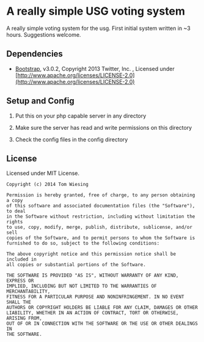 # A really simple USG voting system

A really simple voting system for the usg. First initial system written in ~3 hours. Suggestions welcome. 

## Dependencies

* [Bootstrap](http://getbootstrap.com/), v3.0.2, Copyright 2013 Twitter, Inc. , Licensed under [http://www.apache.org/licenses/LICENSE-2.0](http://www.apache.org/licenses/LICENSE-2.0)

## Setup and Config

1) Put this on your php capable server in any directory

2) Make sure the server has read and write permissions on this directory

3) Check the config files in the config directory

## License

Licensed under MIT License. 

```
Copyright (c) 2014 Tom Wiesing

Permission is hereby granted, free of charge, to any person obtaining a copy
of this software and associated documentation files (the "Software"), to deal
in the Software without restriction, including without limitation the rights
to use, copy, modify, merge, publish, distribute, sublicense, and/or sell
copies of the Software, and to permit persons to whom the Software is
furnished to do so, subject to the following conditions:

The above copyright notice and this permission notice shall be included in
all copies or substantial portions of the Software.

THE SOFTWARE IS PROVIDED "AS IS", WITHOUT WARRANTY OF ANY KIND, EXPRESS OR
IMPLIED, INCLUDING BUT NOT LIMITED TO THE WARRANTIES OF MERCHANTABILITY,
FITNESS FOR A PARTICULAR PURPOSE AND NONINFRINGEMENT. IN NO EVENT SHALL THE
AUTHORS OR COPYRIGHT HOLDERS BE LIABLE FOR ANY CLAIM, DAMAGES OR OTHER
LIABILITY, WHETHER IN AN ACTION OF CONTRACT, TORT OR OTHERWISE, ARISING FROM,
OUT OF OR IN CONNECTION WITH THE SOFTWARE OR THE USE OR OTHER DEALINGS IN
THE SOFTWARE.
```